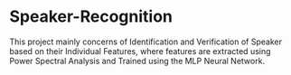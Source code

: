 # Speaker-Recognition
This project mainly concerns of Identification and Verification of Speaker based on their Individual Features, where features are extracted using Power Spectral Analysis and Trained using the  MLP Neural Network.
